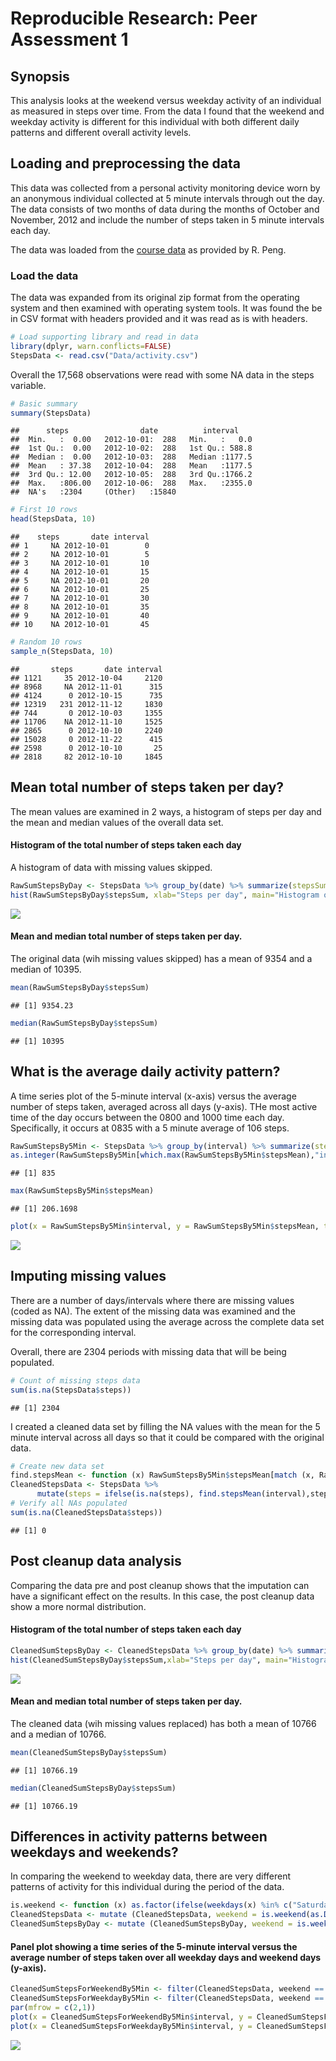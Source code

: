 # Reproducible Research: Peer Assessment 1

## Synopsis
This analysis looks at the weekend versus weekday activity of an individual as measured in steps over time. From the data I found that the weekend and weekday activity is different for this individual with both different daily patterns and different overall activity levels.

## Loading and preprocessing the data
This data was collected from a personal activity monitoring device worn by an anonymous individual collected at 5 minute intervals through out the day. The data consists of two months of data during the months of October and November, 2012 and include the number of steps taken in 5 minute intervals each day.

The data was loaded from the [course data](https://d396qusza40orc.cloudfront.net/repdata%2Fdata%2Factivity.zip) as provided by R. Peng.

### Load the data
The data was expanded from its original zip format from the operating system and then examined with operating system tools.  It was found the be in CSV format with headers provided and it was read as is with headers.


```r
# Load supporting library and read in data
library(dplyr, warn.conflicts=FALSE)
StepsData <- read.csv("Data/activity.csv")
```
Overall the 17,568 observations were read with some NA data in the steps variable.


```r
# Basic summary
summary(StepsData)
```

```
##      steps                date          interval     
##  Min.   :  0.00   2012-10-01:  288   Min.   :   0.0  
##  1st Qu.:  0.00   2012-10-02:  288   1st Qu.: 588.8  
##  Median :  0.00   2012-10-03:  288   Median :1177.5  
##  Mean   : 37.38   2012-10-04:  288   Mean   :1177.5  
##  3rd Qu.: 12.00   2012-10-05:  288   3rd Qu.:1766.2  
##  Max.   :806.00   2012-10-06:  288   Max.   :2355.0  
##  NA's   :2304     (Other)   :15840
```

```r
# First 10 rows
head(StepsData, 10)
```

```
##    steps       date interval
## 1     NA 2012-10-01        0
## 2     NA 2012-10-01        5
## 3     NA 2012-10-01       10
## 4     NA 2012-10-01       15
## 5     NA 2012-10-01       20
## 6     NA 2012-10-01       25
## 7     NA 2012-10-01       30
## 8     NA 2012-10-01       35
## 9     NA 2012-10-01       40
## 10    NA 2012-10-01       45
```

```r
# Random 10 rows
sample_n(StepsData, 10)
```

```
##       steps       date interval
## 1121     35 2012-10-04     2120
## 8968     NA 2012-11-01      315
## 4124      0 2012-10-15      735
## 12319   231 2012-11-12     1830
## 744       0 2012-10-03     1355
## 11706    NA 2012-11-10     1525
## 2865      0 2012-10-10     2240
## 15028     0 2012-11-22      415
## 2598      0 2012-10-10       25
## 2818     82 2012-10-10     1845
```

## Mean total number of steps taken per day?
The mean values are examined in 2 ways, a histogram of steps per day and the mean and median values of the overall data set.

#### Histogram of the total number of steps taken each day
A histogram of data with missing values skipped.


```r
RawSumStepsByDay <- StepsData %>% group_by(date) %>% summarize(stepsSum = sum(steps, na.rm=TRUE))
hist(RawSumStepsByDay$stepsSum, xlab="Steps per day", main="Histogram of steps per day (dirty)")
```

![](PA1_template_files/figure-html/unnamed-chunk-3-1.png) 

#### Mean and median total number of steps taken per day.
The original data (wih missing values skipped) has a mean of 9354 and a median of 10395.


```r
mean(RawSumStepsByDay$stepsSum)
```

```
## [1] 9354.23
```

```r
median(RawSumStepsByDay$stepsSum)
```

```
## [1] 10395
```


## What is the average daily activity pattern?
A time series plot of the 5-minute interval (x-axis) versus the average number of steps taken, averaged across all days (y-axis).  THe most active time of the day occurs between the 0800 and 1000 time each day.  Specifically, it occurs at 0835 with a 5 minute average of 106 steps.


```r
RawSumStepsBy5Min <- StepsData %>% group_by(interval) %>% summarize(stepsSum = sum(steps, na.rm=TRUE), stepsMean = mean(steps, na.rm=TRUE))
as.integer(RawSumStepsBy5Min[which.max(RawSumStepsBy5Min$stepsMean),"interval"])
```

```
## [1] 835
```

```r
max(RawSumStepsBy5Min$stepsMean)
```

```
## [1] 206.1698
```

```r
plot(x = RawSumStepsBy5Min$interval, y = RawSumStepsBy5Min$stepsMean, type='l', xlab="Time (24 hour)", ylab="Steps for 5 minutes", main="Steps versus time over 24 hours")
```

![](PA1_template_files/figure-html/unnamed-chunk-5-1.png) 

## Imputing missing values
There are a number of days/intervals where there are missing values (coded as NA). The extent of the missing data was  examined and the missing data was populated using the average across the complete data set for the corresponding interval.

Overall, there are 2304 periods with missing data that will be being populated.

```r
# Count of missing steps data
sum(is.na(StepsData$steps))
```

```
## [1] 2304
```

I created a cleaned data set by filling the NA values with the mean for the 5 minute interval across all days so that it could be compared with the original data.

```r
# Create new data set
find.stepsMean <- function (x) RawSumStepsBy5Min$stepsMean[match (x, RawSumStepsBy5Min$interval)]
CleanedStepsData <- StepsData %>%
      mutate(steps = ifelse(is.na(steps), find.stepsMean(interval),steps))
# Verify all NAs populated
sum(is.na(CleanedStepsData$steps))
```

```
## [1] 0
```
## Post cleanup data analysis
Comparing the data pre and post cleanup shows that the imputation can have a significant effect on the results.  In this case, the post cleanup data show a more normal distribution.

#### Histogram of the total number of steps taken each day

```r
CleanedSumStepsByDay <- CleanedStepsData %>% group_by(date) %>% summarize(stepsSum = sum(steps, na.rm=TRUE))
hist(CleanedSumStepsByDay$stepsSum,xlab="Steps per day", main="Histogram of steps per day (clean)")
```

![](PA1_template_files/figure-html/unnamed-chunk-8-1.png) 

#### Mean and median total number of steps taken per day.
The cleaned data (wih missing values replaced) has both a mean of 10766 and a median of 10766.

```r
mean(CleanedSumStepsByDay$stepsSum)
```

```
## [1] 10766.19
```

```r
median(CleanedSumStepsByDay$stepsSum)
```

```
## [1] 10766.19
```

## Differences in activity patterns between weekdays and weekends?
In comparing the weekend to weekday data, there are very different patterns of activity for this individual during the period of the data.

```r
is.weekend <- function (x) as.factor(ifelse(weekdays(x) %in% c("Saturday", "Sunday"), "Weekend", "Weekday"))
CleanedStepsData <- mutate (CleanedStepsData, weekend = is.weekend(as.Date(date)))
CleanedSumStepsByDay <- mutate (CleanedSumStepsByDay, weekend = is.weekend(as.Date(date)))
```

#### Panel plot showing a time series of the 5-minute interval versus the average number of steps taken over all weekday days and weekend days (y-axis). 

```r
CleanedSumStepsForWeekendBy5Min <- filter(CleanedStepsData, weekend == "Weekend") %>% group_by(weekend, interval) %>% summarize(stepsSum = sum(steps, na.rm=TRUE), stepsMean = mean(steps, na.rm=TRUE))
CleanedSumStepsForWeekdayBy5Min <- filter(CleanedStepsData, weekend == "Weekday") %>% group_by(weekend, interval) %>% summarize(stepsSum = sum(steps, na.rm=TRUE), stepsMean = mean(steps, na.rm=TRUE))
par(mfrow = c(2,1))
plot(x = CleanedSumStepsForWeekendBy5Min$interval, y = CleanedSumStepsForWeekendBy5Min$stepsMean, type='l', main="Weekend", ylab="Steps", xlab="")
plot(x = CleanedSumStepsForWeekdayBy5Min$interval, y = CleanedSumStepsForWeekdayBy5Min$stepsMean, type='l', main="Weekday",ylab="Steps", xlab="Interval")
```

![](PA1_template_files/figure-html/unnamed-chunk-11-1.png) 
